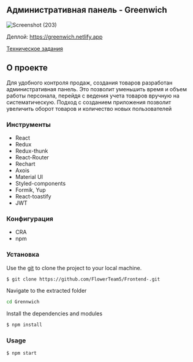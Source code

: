 ## Административная панель - Greenwich

<!-- ABOUT THE PROJECT -->
![Screenshot (203)](https://user-images.githubusercontent.com/50579392/153041354-10447b5a-746e-483c-8eeb-c8ba27d9389d.png)

Деплой: https://greenwich.netlify.app

[Техническое задания](https://docs.google.com/document/d/16w-U97Jl5ik8hkZwSz8PW-ZGpU2HNVh6qnYnl_5SxWA/edit#) 

## О проекте
Для удобного контроля продаж, создания товаров разработан административная панель. Это позволит уменьшить время и объем работы персонала, перейдя с ведения учета товаров вручную на систематическую. Подход с созданием приложения позволит увеличить оборот товаров и количество новых пользователей


### Инструменты
- React
- Redux
- Redux-thunk
- React-Router 
- Rechart
- Axois
- Material UI 
- Styled-components
- Formik, Yup
- React-toastify
- JWT


### Конфигурация
- CRA 
- npm

### Установка
Use the [git](https://git-scm.com/downloads) to clone the project to your local machine.
```sh
$ git clone https://github.com/FlowerTeam5/Frontend-.git
```

Navigate to the extracted folder
```sh 
cd Grennwich
```

Install the dependencies and modules
```sh
$ npm install
```

### Usage
```sh
$ npm start
```

